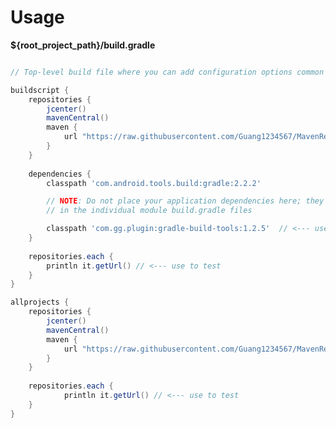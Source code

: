 Usage================**${root_project_path}/build.gradle**```gradle// Top-level build file where you can add configuration options common to all sub-projects/modules.buildscript {    repositories {        jcenter()        mavenCentral()        maven {            url "https://raw.githubusercontent.com/Guang1234567/MavenRepository/master/maven" // <-- maven repo url        }    }        dependencies {        classpath 'com.android.tools.build:gradle:2.2.2'        // NOTE: Do not place your application dependencies here; they belong        // in the individual module build.gradle files        classpath 'com.gg.plugin:gradle-build-tools:1.2.5'  // <--- use to test    }        repositories.each {        println it.getUrl() // <--- use to test    }}allprojects {    repositories {        jcenter()        mavenCentral()        maven {            url "https://raw.githubusercontent.com/Guang1234567/MavenRepository/master/maven"  // <-- maven repo url        }    }        repositories.each {            println it.getUrl() // <--- use to test    }}